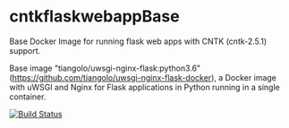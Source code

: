 # cntkflaskwebappBase

Base Docker Image for running flask web apps with CNTK (cntk-2.5.1) support.

Base image "tiangolo/uwsgi-nginx-flask:python3.6" (https://github.com/tiangolo/uwsgi-nginx-flask-docker), a Docker image with uWSGI and Nginx for Flask applications in Python running in a single container.

[![Build Status](https://hernanzaldivar.visualstudio.com/cntkflaskwebappBase/_apis/build/status/vackup.cntkflaskwebappBase)](https://hernanzaldivar.visualstudio.com/cntkflaskwebappBase/_build/latest?definitionId=14)
